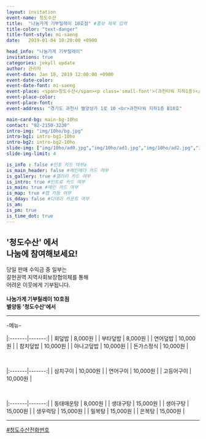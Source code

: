 ```yaml
---
layout: invitation
event-name: 청도수산
title:  "나눔가게 기부릴레이 10호점" #홍보 제목 입력
title-color: "text-danger"
title-font-style: mi-saeng
date:   2019-01-04 10:20:00 +0900

head_info: "나눔가게 기부릴레이"
invitations: true
categories: jekyll update
author: 관리자
event-date: Jan 18, 2019 12:00:00 +0900
event-date-color:
event-date-font: mi-saeng
event-place: <span>청도수산</span><p class='small-font'>(과천타워 지하1층)</p>
event-place-color:
event-place-font:
event-address: "경기도 과천시 별양상가 1로 10 <br>과천타워 지하1층 B10호"

main-card-bg: main-bg-10ho
contact: "02-2150-3230"
intro-img: "img/10ho/bg.jpg"
intro-bg1: intro-bg1-10ho
intro-bg2: intro-bg2-10ho
slide-img: ["img/10ho/ad0.jpg","img/10ho/ad1.jpg","img/10ho/ad2.jpg","img/10ho/ad3.jpg","img/10ho/ad4.jpg","img/10ho/ad5.jpg","img/10ho/ad6.jpg","img/10ho/ad7.jpg","img/10ho/ad8.jpg","img/10ho/ad9.jpg","img/10ho/ad10.jpg",]
slide-img-limit: 4

is_info : false #인포 카드 여부a
is_main_header: false #메인헤더 카드 여부
is_gallery: true #갤러리 카드 여부
is_intro: true #인트로 카드 여부
is_main: true #메인 카드 여부
is_map: true #맵 카등 여부
is_dday: false #디데이 카운트 여부
is_am:
is_pm: true
is_time_dot: true
---
```


## '청도수산' 에서 <br> 나눔에 참여해보세요!

당일 판매 수익금 중 일부는
<br>
갈현권역 지역사회보장협의체를 통해
<br>
어려운 이웃에게 기부됩니다.
<br>
<br>
**나눔가게 기부릴레이 10호점 <br>별양동 '청도수산'에서**

---
-메뉴-
<br>

|:-------|-------:|
| 회덮밥 | 8,000원 |
| 부타덮밥 | 8,000원 |
| 연어덮밥 | 10,000원 |
| 참치덮밥 | 10,000원 |
| 아나고덮밥 | 10,000원 |
| 돈가스정식 | 10,000원 |

<br>

|:-------|-------:|
| 삼치구이 | 10,000원 |
| 연어구이 | 10,000원 |
| 고등어구이 | 10,000원 |

<br>

|:-------|-------:|
| 동태매운탕 | 8,000원 |
| 생대구탕 | 15,000원 |
| 생아구탕 | 15,000원 |
| 생우럭탕 | 15,000원 |
| 밀복탕 | 15,000원 |
| 은복탕 | 15,000원 |

---
[#청도수산전화번호](tel:02-503-1616)
